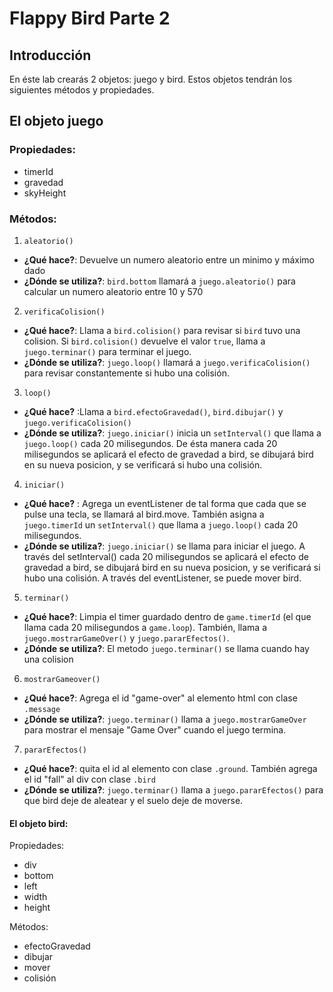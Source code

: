 # Flappy Bird Parte 2


## Introducción
En éste lab crearás 2 objetos: juego y bird. Estos objetos tendrán los siguientes métodos y propiedades.

## El objeto juego

### Propiedades:
- timerId
- gravedad
- skyHeight


### Métodos:
1. `aleatorio()` 
- **¿Qué hace?**: Devuelve un numero aleatorio entre un minimo y máximo dado
- **¿Dónde se utiliza?**: `bird.bottom` llamará a `juego.aleatorio()` para calcular un numero aleatorio entre 10 y 570


2. `verificaColision()`
- **¿Qué hace?**: Llama a `bird.colision()` para revisar si `bird` tuvo una colision. Si `bird.colision()` devuelve el valor `true`, llama a `juego.terminar()` para terminar el juego.
- **¿Dónde se utiliza?**:  `juego.loop()` llamará a `juego.verificaColision()` para revisar constantemente si hubo una colisión.  


3. `loop()`
- **¿Qué hace?** :Llama a `bird.efectoGravedad()`, `bird.dibujar()` y `juego.verificaColision()`
- **¿Dónde se utiliza?**: `juego.iniciar()` inicia un `setInterval()` que llama a `juego.loop()` cada 20 milisegundos. De ésta manera cada 20 milisegundos se aplicará el efecto de gravedad a bird, se dibujará bird en su nueva posicion, y se verificará si hubo una colisión.


4. `iniciar()`
- **¿Qué hace?** : Agrega un eventListener de tal forma que cada que se pulse una tecla, se llamará al bird.move. También asigna a `juego.timerId` un `setInterval()` que llama a `juego.loop()` cada 20 milisegundos. 
- **¿Dónde se utiliza?**: `juego.iniciar()` se llama para iniciar el juego. A través del setInterval() cada 20 milisegundos se aplicará el efecto de gravedad a bird, se dibujará bird en su nueva posicion, y se verificará si hubo una colisión. A través del eventListener, se puede mover bird.

5. `terminar()`
- **¿Qué hace?**: Limpia el timer guardado dentro de `game.timerId` (el que llama cada 20 milisegundos a `game.loop`). También, llama a `juego.mostrarGameOver()` y `juego.pararEfectos()`. 
- **¿Dónde se utiliza?**: El metodo `juego.terminar()` se llama cuando hay una colision


6.  `mostrarGameover()`
- **¿Qué hace?**:  Agrega el id "game-over" al elemento html con clase `.message`
- **¿Dónde se utiliza?**: `juego.terminar()` llama a `juego.mostrarGameOver` para mostrar el mensaje "Game Over" cuando el juego termina.

7. `pararEfectos()`
- **¿Qué hace?**: quita el id al elemento con clase `.ground`. También agrega el id "fall" al div con clase `.bird`
- **¿Dónde se utiliza?**: `juego.terminar()` llama a `juego.pararEfectos()` para que bird deje de aleatear y el suelo deje de moverse. 


#### El objeto bird:

Propiedades:
- div
- bottom
- left
- width
- height

Métodos:
- efectoGravedad
- dibujar
- mover
- colisión

